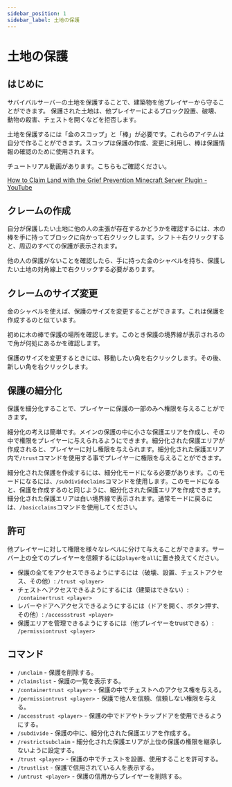```yaml
---
sidebar_position: 1
sidebar_label: 土地の保護
---
```


# 土地の保護

## はじめに

サバイバルサーバーの土地を保護することで、建築物を他プレイヤーから守ることができます。
保護された土地は、他プレイヤーによるブロック設置、破壊、動物の殺害、チェストを開くなどを拒否します。

土地を保護するには「金のスコップ」と「棒」が必要です。これらのアイテムは自分で作ることができます。スコップは保護の作成、変更に利用し、棒は保護情報の確認のために使用されます。

チュートリアル動画があります。こちらもご確認ください。

[How to Claim Land with the Grief Prevention Minecraft Server Plugin - YouTube](https://www.youtube.com/watch?v=VDsjXB-BaE0)

## クレームの作成

自分が保護したい土地に他の人の主張が存在するかどうかを確認するには、木の棒を手に持ってブロックに向かって右クリックします。シフト＋右クリックすると、周辺のすべての保護が表示されます。

他の人の保護がないことを確認したら、手に持った金のシャベルを持ち、保護したい土地の対角線上で右クリックする必要があります。

## クレームのサイズ変更

金のシャベルを使えば、保護のサイズを変更することができます。これは保護を作成するのと似ています。

初めに木の棒で保護の場所を確認します。このとき保護の境界線が表示されるので角が何処にあるかを確認します。

保護のサイズを変更するときには、移動したい角を右クリックします。その後、新しい角を右クリックします。

## 保護の細分化

保護を細分化することで、プレイヤーに保護の一部のみへ権限を与えることができます。

細分化の考えは簡単です。メインの保護の中に小さな保護エリアを作成し、その中で権限をプレイヤーに与えられるようにできます。細分化された保護エリアが作成されると、プレイヤーに対し権限を与えられます。細分化された保護エリア内で`/trust`コマンドを使用する事でプレイヤーに権限を与えることができます。

細分化された保護を作成するには、細分化モードになる必要があります。このモードになるには、`/subdivideclaims`コマンドを使用します。このモードになると、保護を作成するのと同じように、細分化された保護エリアを作成できます。細分化された保護エリアは白い境界線で表示されます。通常モードに戻るには、`/basicclaims`コマンドを使用してください。

## 許可

他プレイヤーに対して権限を様々なレベルに分けて与えることができます。サーバー上の全てのプレイヤーを信頼するには`player`を`all`に置き換えてください。

- 保護の全てをアクセスできるようにするには（破壊、設置、チェストアクセス、その他）: `/trust <player>`
- チェストへアクセスできるようにするには（建築はできない）: `/containertrust <player>`
- レバーやドアへアクセスできるようにするには（ドアを開く、ボタン押す、その他）: `/accessstrust <player>`
- 保護エリアを管理できるようにするには（他プレイヤーをtrustできる）: `/permissiontrust <player>`

## コマンド

- `/unclaim` - 保護を削除する。
- `/claimslist` - 保護の一覧を表示する。
- `/containertrust <player>` - 保護の中でチェストへのアクセス権を与える。
- `/permissiontrust <player>` - 保護で他人を信頼、信頼しない権限を与える。
- `/accesstrust <player>` - 保護の中でドアやトラップドアを使用できるようにする。
- `/subdivide` - 保護の中に、細分化された保護エリアを作成する。
- `/restrictsubclaim` - 細分化された保護エリアが上位の保護の権限を継承しないように設定する。
- `/trust <player>` - 保護の中でチェストを設置、使用することを許可する。
- `/trustlist` - 保護で信用されている人を表示する。
- `/untrust <player>` - 保護の信用からプレイヤーを削除する。
